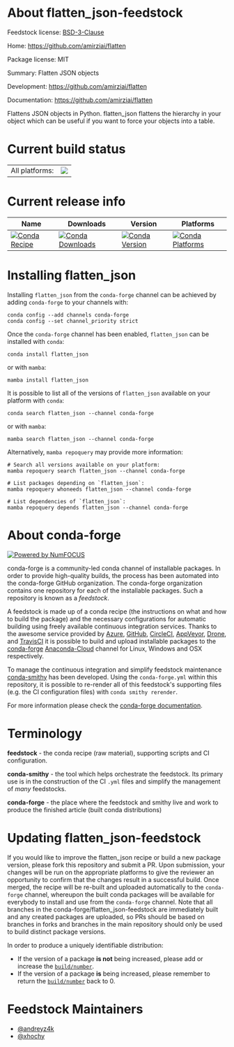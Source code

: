About flatten_json-feedstock
============================

Feedstock license: [BSD-3-Clause](https://github.com/conda-forge/flatten_json-feedstock/blob/main/LICENSE.txt)

Home: https://github.com/amirziai/flatten

Package license: MIT

Summary: Flatten JSON objects

Development: https://github.com/amirziai/flatten

Documentation: https://github.com/amirziai/flatten

Flattens JSON objects in Python. flatten_json flattens the hierarchy in
your object which can be useful if you want to force your objects into a table.


Current build status
====================


<table><tr><td>All platforms:</td>
    <td>
      <a href="https://dev.azure.com/conda-forge/feedstock-builds/_build/latest?definitionId=6215&branchName=main">
        <img src="https://dev.azure.com/conda-forge/feedstock-builds/_apis/build/status/flatten_json-feedstock?branchName=main">
      </a>
    </td>
  </tr>
</table>

Current release info
====================

| Name | Downloads | Version | Platforms |
| --- | --- | --- | --- |
| [![Conda Recipe](https://img.shields.io/badge/recipe-flatten_json-green.svg)](https://anaconda.org/conda-forge/flatten_json) | [![Conda Downloads](https://img.shields.io/conda/dn/conda-forge/flatten_json.svg)](https://anaconda.org/conda-forge/flatten_json) | [![Conda Version](https://img.shields.io/conda/vn/conda-forge/flatten_json.svg)](https://anaconda.org/conda-forge/flatten_json) | [![Conda Platforms](https://img.shields.io/conda/pn/conda-forge/flatten_json.svg)](https://anaconda.org/conda-forge/flatten_json) |

Installing flatten_json
=======================

Installing `flatten_json` from the `conda-forge` channel can be achieved by adding `conda-forge` to your channels with:

```
conda config --add channels conda-forge
conda config --set channel_priority strict
```

Once the `conda-forge` channel has been enabled, `flatten_json` can be installed with `conda`:

```
conda install flatten_json
```

or with `mamba`:

```
mamba install flatten_json
```

It is possible to list all of the versions of `flatten_json` available on your platform with `conda`:

```
conda search flatten_json --channel conda-forge
```

or with `mamba`:

```
mamba search flatten_json --channel conda-forge
```

Alternatively, `mamba repoquery` may provide more information:

```
# Search all versions available on your platform:
mamba repoquery search flatten_json --channel conda-forge

# List packages depending on `flatten_json`:
mamba repoquery whoneeds flatten_json --channel conda-forge

# List dependencies of `flatten_json`:
mamba repoquery depends flatten_json --channel conda-forge
```


About conda-forge
=================

[![Powered by
NumFOCUS](https://img.shields.io/badge/powered%20by-NumFOCUS-orange.svg?style=flat&colorA=E1523D&colorB=007D8A)](https://numfocus.org)

conda-forge is a community-led conda channel of installable packages.
In order to provide high-quality builds, the process has been automated into the
conda-forge GitHub organization. The conda-forge organization contains one repository
for each of the installable packages. Such a repository is known as a *feedstock*.

A feedstock is made up of a conda recipe (the instructions on what and how to build
the package) and the necessary configurations for automatic building using freely
available continuous integration services. Thanks to the awesome service provided by
[Azure](https://azure.microsoft.com/en-us/services/devops/), [GitHub](https://github.com/),
[CircleCI](https://circleci.com/), [AppVeyor](https://www.appveyor.com/),
[Drone](https://cloud.drone.io/welcome), and [TravisCI](https://travis-ci.com/)
it is possible to build and upload installable packages to the
[conda-forge](https://anaconda.org/conda-forge) [Anaconda-Cloud](https://anaconda.org/)
channel for Linux, Windows and OSX respectively.

To manage the continuous integration and simplify feedstock maintenance
[conda-smithy](https://github.com/conda-forge/conda-smithy) has been developed.
Using the ``conda-forge.yml`` within this repository, it is possible to re-render all of
this feedstock's supporting files (e.g. the CI configuration files) with ``conda smithy rerender``.

For more information please check the [conda-forge documentation](https://conda-forge.org/docs/).

Terminology
===========

**feedstock** - the conda recipe (raw material), supporting scripts and CI configuration.

**conda-smithy** - the tool which helps orchestrate the feedstock.
                   Its primary use is in the construction of the CI ``.yml`` files
                   and simplify the management of *many* feedstocks.

**conda-forge** - the place where the feedstock and smithy live and work to
                  produce the finished article (built conda distributions)


Updating flatten_json-feedstock
===============================

If you would like to improve the flatten_json recipe or build a new
package version, please fork this repository and submit a PR. Upon submission,
your changes will be run on the appropriate platforms to give the reviewer an
opportunity to confirm that the changes result in a successful build. Once
merged, the recipe will be re-built and uploaded automatically to the
`conda-forge` channel, whereupon the built conda packages will be available for
everybody to install and use from the `conda-forge` channel.
Note that all branches in the conda-forge/flatten_json-feedstock are
immediately built and any created packages are uploaded, so PRs should be based
on branches in forks and branches in the main repository should only be used to
build distinct package versions.

In order to produce a uniquely identifiable distribution:
 * If the version of a package **is not** being increased, please add or increase
   the [``build/number``](https://docs.conda.io/projects/conda-build/en/latest/resources/define-metadata.html#build-number-and-string).
 * If the version of a package **is** being increased, please remember to return
   the [``build/number``](https://docs.conda.io/projects/conda-build/en/latest/resources/define-metadata.html#build-number-and-string)
   back to 0.

Feedstock Maintainers
=====================

* [@andreyz4k](https://github.com/andreyz4k/)
* [@xhochy](https://github.com/xhochy/)

